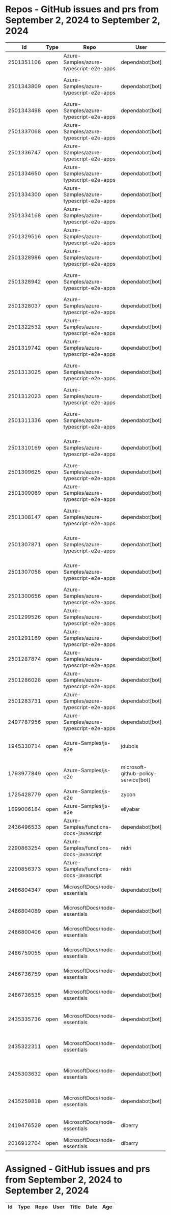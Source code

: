 # Repos - GitHub issues and prs from September 2, 2024 to September 2, 2024
|Id|Type|Repo|User|Title|Date|Age|
|--|--|--|--|--|--|--|
|2501351106|open|Azure-Samples/azure-typescript-e2e-apps|dependabot[bot]| [Bump @types/node from 20.16.3 to 22.5.2 in /quickstarts/service-bus/ts](https://api.github.com/repos/Azure-Samples/azure-typescript-e2e-apps/issues/623)|2024-09-02T17:05:47Z|0|
|2501343809|open|Azure-Samples/azure-typescript-e2e-apps|dependabot[bot]| [Bump @types/node from 18.15.10 to 22.5.2 in /api-functions-v4-azure-resource-management](https://api.github.com/repos/Azure-Samples/azure-typescript-e2e-apps/issues/622)|2024-09-02T16:58:57Z|0|
|2501343498|open|Azure-Samples/azure-typescript-e2e-apps|dependabot[bot]| [Bump @types/node from 18.19.48 to 22.5.2 in /api-functions-v4](https://api.github.com/repos/Azure-Samples/azure-typescript-e2e-apps/issues/621)|2024-09-02T16:58:42Z|0|
|2501337068|open|Azure-Samples/azure-typescript-e2e-apps|dependabot[bot]| [Bump @types/node from 18.19.48 to 22.5.2 in /api-inmemory](https://api.github.com/repos/Azure-Samples/azure-typescript-e2e-apps/issues/620)|2024-09-02T16:52:34Z|0|
|2501336747|open|Azure-Samples/azure-typescript-e2e-apps|dependabot[bot]| [Bump @types/node from 16.18.106 to 22.5.2 in /api-functions-v4-mongoose](https://api.github.com/repos/Azure-Samples/azure-typescript-e2e-apps/issues/619)|2024-09-02T16:52:16Z|0|
|2501334650|open|Azure-Samples/azure-typescript-e2e-apps|dependabot[bot]| [Bump @types/node from 18.19.48 to 22.5.2 in /api-functions-v4-triggers](https://api.github.com/repos/Azure-Samples/azure-typescript-e2e-apps/issues/618)|2024-09-02T16:50:25Z|0|
|2501334300|open|Azure-Samples/azure-typescript-e2e-apps|dependabot[bot]| [Bump @types/node from 20.16.3 to 22.5.2 in /lib-openai](https://api.github.com/repos/Azure-Samples/azure-typescript-e2e-apps/issues/617)|2024-09-02T16:50:07Z|0|
|2501334168|open|Azure-Samples/azure-typescript-e2e-apps|dependabot[bot]| [Bump @types/node from 20.16.3 to 22.5.2](https://api.github.com/repos/Azure-Samples/azure-typescript-e2e-apps/issues/616)|2024-09-02T16:50:01Z|0|
|2501329516|open|Azure-Samples/azure-typescript-e2e-apps|dependabot[bot]| [Bump @types/node from 20.16.3 to 22.5.2 in /sdk-azure-openai](https://api.github.com/repos/Azure-Samples/azure-typescript-e2e-apps/issues/615)|2024-09-02T16:45:55Z|0|
|2501328986|open|Azure-Samples/azure-typescript-e2e-apps|dependabot[bot]| [Bump @types/node from 18.19.48 to 22.5.2 in /api-functions-v4-upload-file](https://api.github.com/repos/Azure-Samples/azure-typescript-e2e-apps/issues/614)|2024-09-02T16:45:24Z|0|
|2501328942|open|Azure-Samples/azure-typescript-e2e-apps|dependabot[bot]| [Bump @types/node from 20.16.3 to 22.5.2 in /quickstarts/azure-openai-assistants/ts](https://api.github.com/repos/Azure-Samples/azure-typescript-e2e-apps/issues/613)|2024-09-02T16:45:22Z|0|
|2501328037|open|Azure-Samples/azure-typescript-e2e-apps|dependabot[bot]| [Bump @types/node from 18.19.48 to 22.5.2 in /azure-upload-file-to-storage/api](https://api.github.com/repos/Azure-Samples/azure-typescript-e2e-apps/issues/612)|2024-09-02T16:44:30Z|0|
|2501322532|open|Azure-Samples/azure-typescript-e2e-apps|dependabot[bot]| [Bump @types/node from 16.18.106 to 22.5.2 in /api-functions-v3](https://api.github.com/repos/Azure-Samples/azure-typescript-e2e-apps/issues/611)|2024-09-02T16:39:30Z|0|
|2501319742|open|Azure-Samples/azure-typescript-e2e-apps|dependabot[bot]| [Bump @types/node from 18.19.48 to 22.5.2 in /api-expressjs-openapi-azuresql](https://api.github.com/repos/Azure-Samples/azure-typescript-e2e-apps/issues/610)|2024-09-02T16:37:01Z|0|
|2501313025|open|Azure-Samples/azure-typescript-e2e-apps|dependabot[bot]| [Bump @types/node from 18.16.19 to 22.5.2 in /api-functions-v4-typescript-original](https://api.github.com/repos/Azure-Samples/azure-typescript-e2e-apps/issues/609)|2024-09-02T16:31:42Z|0|
|2501312023|open|Azure-Samples/azure-typescript-e2e-apps|dependabot[bot]| [Bump @types/node from 18.19.48 to 22.5.2 in /app-react-vite-openai-chat](https://api.github.com/repos/Azure-Samples/azure-typescript-e2e-apps/issues/608)|2024-09-02T16:30:58Z|0|
|2501311336|open|Azure-Samples/azure-typescript-e2e-apps|dependabot[bot]| [Bump @types/node from 18.19.48 to 22.5.2 in /api-expressjs-openapi-inmemory](https://api.github.com/repos/Azure-Samples/azure-typescript-e2e-apps/issues/607)|2024-09-02T16:30:31Z|0|
|2501310169|open|Azure-Samples/azure-typescript-e2e-apps|dependabot[bot]| [Bump @types/node from 18.19.48 to 22.5.2 in /api-functions-v4-upload-file-by-trigger](https://api.github.com/repos/Azure-Samples/azure-typescript-e2e-apps/issues/606)|2024-09-02T16:29:41Z|0|
|2501309625|open|Azure-Samples/azure-typescript-e2e-apps|dependabot[bot]| [Bump @types/node from 20.16.3 to 22.5.2 in /lib](https://api.github.com/repos/Azure-Samples/azure-typescript-e2e-apps/issues/605)|2024-09-02T16:29:19Z|0|
|2501309069|open|Azure-Samples/azure-typescript-e2e-apps|dependabot[bot]| [Bump @types/node from 18.19.48 to 22.5.2 in /app-react-vite](https://api.github.com/repos/Azure-Samples/azure-typescript-e2e-apps/issues/604)|2024-09-02T16:28:57Z|0|
|2501308147|open|Azure-Samples/azure-typescript-e2e-apps|dependabot[bot]| [Bump @types/node from 16.18.106 to 22.5.2 in /api-functions-v4-cosmos-db-no-sql](https://api.github.com/repos/Azure-Samples/azure-typescript-e2e-apps/issues/603)|2024-09-02T16:28:20Z|0|
|2501307871|open|Azure-Samples/azure-typescript-e2e-apps|dependabot[bot]| [Bump @azure/cosmos from 3.17.3 to 4.1.1 in /api-functions-v4-cosmos-db-no-sql](https://api.github.com/repos/Azure-Samples/azure-typescript-e2e-apps/issues/602)|2024-09-02T16:28:08Z|0|
|2501307058|open|Azure-Samples/azure-typescript-e2e-apps|dependabot[bot]| [Bump @types/node from 18.19.48 to 22.5.2 in /api-function-v4-mongodb-mongo](https://api.github.com/repos/Azure-Samples/azure-typescript-e2e-apps/issues/601)|2024-09-02T16:27:27Z|0|
|2501300656|open|Azure-Samples/azure-typescript-e2e-apps|dependabot[bot]| [Bump @types/node from 16.18.106 to 22.5.2 in /api-functions-v3-mongoose](https://api.github.com/repos/Azure-Samples/azure-typescript-e2e-apps/issues/600)|2024-09-02T16:22:43Z|0|
|2501299526|open|Azure-Samples/azure-typescript-e2e-apps|dependabot[bot]| [Bump @types/node from 18.19.48 to 22.5.2 in /api](https://api.github.com/repos/Azure-Samples/azure-typescript-e2e-apps/issues/599)|2024-09-02T16:21:49Z|0|
|2501291169|open|Azure-Samples/azure-typescript-e2e-apps|dependabot[bot]| [Bump @types/node from 20.16.3 to 22.5.2 in /lib-storage](https://api.github.com/repos/Azure-Samples/azure-typescript-e2e-apps/issues/598)|2024-09-02T16:15:08Z|0|
|2501287874|open|Azure-Samples/azure-typescript-e2e-apps|dependabot[bot]| [Bump @types/node from 20.16.3 to 22.5.2 in /lib-util](https://api.github.com/repos/Azure-Samples/azure-typescript-e2e-apps/issues/597)|2024-09-02T16:12:27Z|0|
|2501286028|open|Azure-Samples/azure-typescript-e2e-apps|dependabot[bot]| [Bump @types/node from 14.18.63 to 22.5.2 in /api-functions-v3-upload-file](https://api.github.com/repos/Azure-Samples/azure-typescript-e2e-apps/issues/596)|2024-09-02T16:11:03Z|0|
|2501283731|open|Azure-Samples/azure-typescript-e2e-apps|dependabot[bot]| [Bump @types/node from 20.16.3 to 22.5.2 in /lib-azure-sql](https://api.github.com/repos/Azure-Samples/azure-typescript-e2e-apps/issues/595)|2024-09-02T16:09:17Z|0|
|2497787956|open|Azure-Samples/azure-typescript-e2e-apps|dependabot[bot]| [Bump styled-components from 5.3.11 to 6.1.13 in /app-react-vite-openai-chat](https://api.github.com/repos/Azure-Samples/azure-typescript-e2e-apps/issues/594)|2024-08-30T16:51:47Z|3|
|1945330714|open|Azure-Samples/js-e2e|jdubois| [This repo doesn't meet the "durable ownership minimums" for Microsoft compliance](https://api.github.com/repos/Azure-Samples/js-e2e/issues/55)|2023-10-16T14:19:48Z|322|
|1793977849|open|Azure-Samples/js-e2e|microsoft-github-policy-service[bot]| [FabricBot: Onboarding to GitOps.ResourceManagement because of FabricBot decommissioning](https://api.github.com/repos/Azure-Samples/js-e2e/issues/54)|2023-07-07T18:01:49Z|423|
|1725428779|open|Azure-Samples/js-e2e|zycon| [Method changed to beginStart](https://api.github.com/repos/Azure-Samples/js-e2e/issues/53)|2023-05-25T09:20:31Z|466|
|1699006184|open|Azure-Samples/js-e2e|eliyabar| [Update create-vm.js](https://api.github.com/repos/Azure-Samples/js-e2e/issues/52)|2023-05-07T10:47:32Z|484|
|2436496533|open|Azure-Samples/functions-docs-javascript|dependabot[bot]| [Bump fast-xml-parser from 4.3.6 to 4.4.1 in /setup/storage-table-setup](https://api.github.com/repos/Azure-Samples/functions-docs-javascript/issues/10)|2024-07-29T22:27:36Z|35|
|2290863254|open|Azure-Samples/functions-docs-javascript|nidri| [Update README.md to update references to http triggers](https://api.github.com/repos/Azure-Samples/functions-docs-javascript/issues/9)|2024-05-11T11:56:21Z|114|
|2290856373|open|Azure-Samples/functions-docs-javascript|nidri| [Update httpTriggerRoute.js to use 'context' instead of 'console' for …](https://api.github.com/repos/Azure-Samples/functions-docs-javascript/issues/8)|2024-05-11T11:47:20Z|114|
|2486804347|open|MicrosoftDocs/node-essentials|dependabot[bot]| [chore(deps-dev): bump husky from 9.0.10 to 9.1.5 in /nodejs-http](https://api.github.com/repos/MicrosoftDocs/node-essentials/issues/172)|2024-08-26T12:56:22Z|7|
|2486804089|open|MicrosoftDocs/node-essentials|dependabot[bot]| [chore(deps-dev): bump eslint from 8.57.0 to 9.9.1 in /nodejs-http](https://api.github.com/repos/MicrosoftDocs/node-essentials/issues/171)|2024-08-26T12:56:16Z|7|
|2486800406|open|MicrosoftDocs/node-essentials|dependabot[bot]| [chore(deps-dev): bump eslint from 8.57.0 to 9.9.1 in /nodejs-intro](https://api.github.com/repos/MicrosoftDocs/node-essentials/issues/170)|2024-08-26T12:54:28Z|7|
|2486759055|open|MicrosoftDocs/node-essentials|dependabot[bot]| [chore(deps-dev): bump eslint from 9.6.0 to 9.9.1 in /nodejs-debug](https://api.github.com/repos/MicrosoftDocs/node-essentials/issues/169)|2024-08-26T12:34:53Z|7|
|2486736759|open|MicrosoftDocs/node-essentials|dependabot[bot]| [chore(deps-dev): bump husky from 9.0.10 to 9.1.5 in /nodejs-files](https://api.github.com/repos/MicrosoftDocs/node-essentials/issues/168)|2024-08-26T12:24:39Z|7|
|2486736535|open|MicrosoftDocs/node-essentials|dependabot[bot]| [chore(deps-dev): bump eslint from 8.57.0 to 9.9.1 in /nodejs-files](https://api.github.com/repos/MicrosoftDocs/node-essentials/issues/167)|2024-08-26T12:24:33Z|7|
|2435335736|open|MicrosoftDocs/node-essentials|dependabot[bot]| [chore(deps-dev): bump @babel/eslint-parser from 7.24.1 to 7.25.1 in /nodejs-files](https://api.github.com/repos/MicrosoftDocs/node-essentials/issues/154)|2024-07-29T12:51:44Z|35|
|2435322311|open|MicrosoftDocs/node-essentials|dependabot[bot]| [chore(deps-dev): bump @babel/eslint-parser from 7.24.1 to 7.25.1 in /nodejs-intro](https://api.github.com/repos/MicrosoftDocs/node-essentials/issues/152)|2024-07-29T12:45:22Z|35|
|2435303632|open|MicrosoftDocs/node-essentials|dependabot[bot]| [chore(deps-dev): bump @babel/eslint-parser from 7.24.1 to 7.25.1 in /nodejs-debug](https://api.github.com/repos/MicrosoftDocs/node-essentials/issues/150)|2024-07-29T12:36:24Z|35|
|2435259818|open|MicrosoftDocs/node-essentials|dependabot[bot]| [chore(deps-dev): bump @babel/eslint-parser from 7.24.1 to 7.25.1 in /nodejs-http](https://api.github.com/repos/MicrosoftDocs/node-essentials/issues/147)|2024-07-29T12:16:13Z|35|
|2419476529|open|MicrosoftDocs/node-essentials|diberry| [Dependencies module - updates based on security work.](https://api.github.com/repos/MicrosoftDocs/node-essentials/issues/144)|2024-07-19T17:31:36Z|45|
|2016912704|open|MicrosoftDocs/node-essentials|diberry| [Best practice for updates](https://api.github.com/repos/MicrosoftDocs/node-essentials/issues/47)|2023-11-29T15:58:58Z|278|
# Assigned - GitHub issues and prs from September 2, 2024 to September 2, 2024
|Id|Type|Repo|User|Title|Date|Age|
|--|--|--|--|--|--|--|
